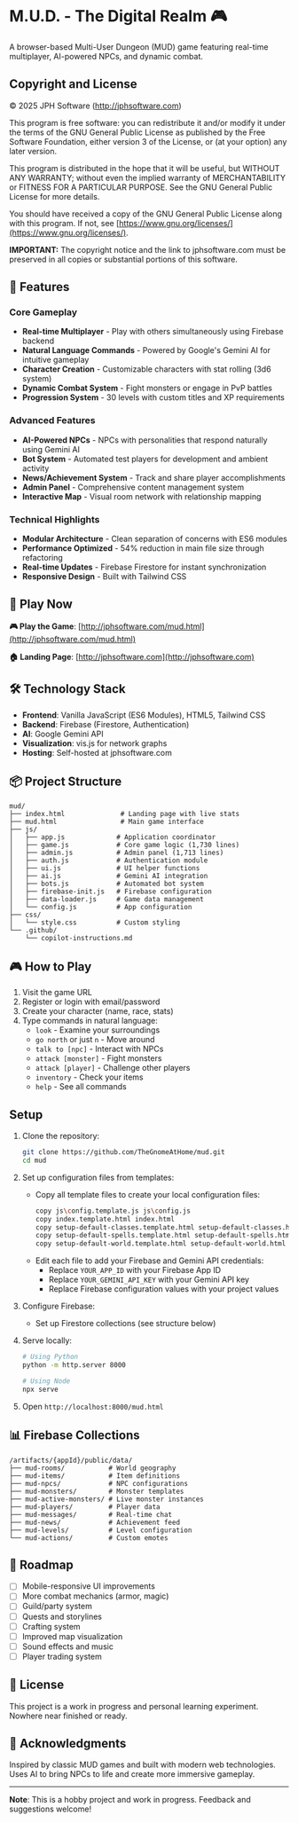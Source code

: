 # M.U.D. - The Digital Realm 🎮

A browser-based Multi-User Dungeon (MUD) game featuring real-time multiplayer, AI-powered NPCs, and dynamic combat.

## Copyright and License

© 2025 JPH Software (http://jphsoftware.com)

This program is free software: you can redistribute it and/or modify
it under the terms of the GNU General Public License as published by
the Free Software Foundation, either version 3 of the License, or
(at your option) any later version.

This program is distributed in the hope that it will be useful,
but WITHOUT ANY WARRANTY; without even the implied warranty of
MERCHANTABILITY or FITNESS FOR A PARTICULAR PURPOSE. See the
GNU General Public License for more details.

You should have received a copy of the GNU General Public License
along with this program. If not, see [https://www.gnu.org/licenses/](https://www.gnu.org/licenses/).

**IMPORTANT:** The copyright notice and the link to jphsoftware.com must be preserved
in all copies or substantial portions of this software.

## 🌟 Features

### Core Gameplay
- **Real-time Multiplayer** - Play with others simultaneously using Firebase backend
- **Natural Language Commands** - Powered by Google's Gemini AI for intuitive gameplay
- **Character Creation** - Customizable characters with stat rolling (3d6 system)
- **Dynamic Combat System** - Fight monsters or engage in PvP battles
- **Progression System** - 30 levels with custom titles and XP requirements

### Advanced Features
- **AI-Powered NPCs** - NPCs with personalities that respond naturally using Gemini AI
- **Bot System** - Automated test players for development and ambient activity
- **News/Achievement System** - Track and share player accomplishments
- **Admin Panel** - Comprehensive content management system
- **Interactive Map** - Visual room network with relationship mapping

### Technical Highlights
- **Modular Architecture** - Clean separation of concerns with ES6 modules
- **Performance Optimized** - 54% reduction in main file size through refactoring
- **Real-time Updates** - Firebase Firestore for instant synchronization
- **Responsive Design** - Built with Tailwind CSS

## 🚀 Play Now

**🎮 Play the Game**: [http://jphsoftware.com/mud.html](http://jphsoftware.com/mud.html)

**🏠 Landing Page**: [http://jphsoftware.com](http://jphsoftware.com)

## 🛠️ Technology Stack

- **Frontend**: Vanilla JavaScript (ES6 Modules), HTML5, Tailwind CSS
- **Backend**: Firebase (Firestore, Authentication)
- **AI**: Google Gemini API
- **Visualization**: vis.js for network graphs
- **Hosting**: Self-hosted at jphsoftware.com

## 📦 Project Structure

```
mud/
├── index.html              # Landing page with live stats
├── mud.html                # Main game interface
├── js/
│   ├── app.js             # Application coordinator
│   ├── game.js            # Core game logic (1,730 lines)
│   ├── admin.js           # Admin panel (1,713 lines)
│   ├── auth.js            # Authentication module
│   ├── ui.js              # UI helper functions
│   ├── ai.js              # Gemini AI integration
│   ├── bots.js            # Automated bot system
│   ├── firebase-init.js   # Firebase configuration
│   ├── data-loader.js     # Game data management
│   └── config.js          # App configuration
├── css/
│   └── style.css          # Custom styling
└── .github/
    └── copilot-instructions.md
```

## 🎮 How to Play

1. Visit the game URL
2. Register or login with email/password
3. Create your character (name, race, stats)
4. Type commands in natural language:
   - `look` - Examine your surroundings
   - `go north` or just `n` - Move around
   - `talk to [npc]` - Interact with NPCs
   - `attack [monster]` - Fight monsters
   - `attack [player]` - Challenge other players
   - `inventory` - Check your items
   - `help` - See all commands

## Setup

1. Clone the repository:
   ```bash
   git clone https://github.com/TheGnomeAtHome/mud.git
   cd mud
   ```

2. Set up configuration files from templates:
   - Copy all template files to create your local configuration files:
     ```bash
     copy js\config.template.js js\config.js
     copy index.template.html index.html
     copy setup-default-classes.template.html setup-default-classes.html
     copy setup-default-spells.template.html setup-default-spells.html
     copy setup-default-world.template.html setup-default-world.html
     ```
   - Edit each file to add your Firebase and Gemini API credentials:
     - Replace `YOUR_APP_ID` with your Firebase App ID
     - Replace `YOUR_GEMINI_API_KEY` with your Gemini API key
     - Replace Firebase configuration values with your project values

3. Configure Firebase:
   - Set up Firestore collections (see structure below)

4. Serve locally:
   ```bash
   # Using Python
   python -m http.server 8000
   
   # Using Node
   npx serve
   ```

5. Open `http://localhost:8000/mud.html`

## 📊 Firebase Collections

```
/artifacts/{appId}/public/data/
├── mud-rooms/           # World geography
├── mud-items/           # Item definitions
├── mud-npcs/            # NPC configurations
├── mud-monsters/        # Monster templates
├── mud-active-monsters/ # Live monster instances
├── mud-players/         # Player data
├── mud-messages/        # Real-time chat
├── mud-news/            # Achievement feed
├── mud-levels/          # Level configuration
└── mud-actions/         # Custom emotes
```

## 🎯 Roadmap

- [ ] Mobile-responsive UI improvements
- [ ] More combat mechanics (armor, magic)
- [ ] Guild/party system
- [ ] Quests and storylines
- [ ] Crafting system
- [ ] Improved map visualization
- [ ] Sound effects and music
- [ ] Player trading system

## 📝 License

This project is a work in progress and personal learning experiment. Nowhere near finished or ready. 

## 🙏 Acknowledgments

Inspired by classic MUD games and built with modern web technologies. Uses AI to bring NPCs to life and create more immersive gameplay.

---

**Note**: This is a hobby project and work in progress. Feedback and suggestions welcome!
